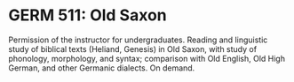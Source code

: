 # GERM 511: Old Saxon

Permission of the instructor for undergraduates. Reading and linguistic study of biblical texts (Heliand, Genesis) in Old Saxon, with study of phonology, morphology, and syntax; comparison with Old English, Old High German, and other Germanic dialects. On demand.